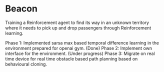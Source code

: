 # Beacon

Training a Reinforcement agent to find its way in an unknown territory where it needs to pick up and drop passengers through Reinforcement learning.

Phase 1: Implemented sarsa max based temporal difference learning in the environment prepared for openai gym. (Done)
Phase 2: Implement own interface for the environment. (Under progress)
Phase 3: Migrate on real time device for real time obstacle based path planning based on behavioural cloning. 
